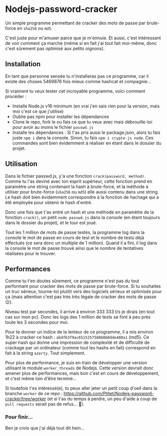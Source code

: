 # Nodejs-password-cracker
Un simple programme permettant de cracker des mots de passe par brute-force en ``sha256`` ou ``md5``.

C'est juste pour m'amuser parce que je m'ennuie. Et aussi, c'est intéressant de voir comment ça marche (même si en fait j'ai tout fait moi-même, donc c'est sûrement pas optimisé aux petits oignons).

## Installation
En tant que personne sensée tu n'installeras pas ce programme, car il existe des choses 5469876 fois mieux comme hashcat et compagnie...

Si vraiment tu veux tester cet incroyable programme, voici comment procéder :
- Installe Node.js v16 minimum (en vrai j'en sais rien pour la version, mais moi c'est ce que j'utilise)
- Oublie pas npm pour installer les dépendances
- Clone le repo, fork le ou fais ce que tu veux avec mais débrouille-toi pour avoir au moins le fichier ``passwd.js``
- Installe les dépendances : Si t'as pris aussi le package.json, alors tu fais juste ``npm i`` dans la console. Sinon, tu fais ``npm i crypto-js node``. Ces commandes sont bien évidemment à réaliser en étant dans le dossier du projet.

## Utilisation
Dans le fichier passwd.js, y'a une fonction ``crack(password, method)``. Comme tu l'as deviné avec ton esprit supérieur, cette fonction prend en paramètre une string contenant la hash à brute-force, et la méthode à utiliser pour brute-force (``sha256`` ou ``md5``) elle aussi contenu dans une string. Le hash doit bien évidemment correspondre à la fonction de hachage qui a été employée pour obtenir le hash d'entré.

Donc une fois que t'as entré un hash et une méthode en paramètre de la fonction ``crack()``, un petit ``node passwd.js`` dans la console (en étant toujours dans le dossier du projet), et le tour est joué.

Tout les 1 million de mots de passe testés, la programme log dans la console le mot de passe en cours de test et le nombre de tests déjà effectués (ce sera donc un multiple de 1 million). Quand il a fini, il log dans la console le mot de passe trouvé ainsi que le nombre de tentatives réalisées pour le trouver.

## Performances
Comme tu t'en doutes sûrement, ce programme n'est pas du tout performant pour cracker des mots de passe par brute-force. Si tu souhaites un truc sérieux, tourne-toi plutôt vers des logiciels sérieux et optimisés pour ça (mais attention c'est pas très très légale de cracker des mots de passe 😉).

Niveau test par secondes, il arrive à environ 333 333 t/s je dirais (en tout cas sur mon pc). Donc les logs des 1 million de tests se font à peu près toute les 3 secondes pour moi.

Pour te donner un indice de la lenteur de ce programme, il a mis environ 1h22 à cracker ce hash : ``ab4f63f9ac65152575886860dde480a1`` (md5). Ce super hash qui donne une impression de complexité et de difficulté de crackage par un ordinateur (comme tout les hashs en fait) correspond en fait à la string ``azerty``. Tout simplement.

Pour plus de performance, je suis en train de développer une version utilisant le module ``worker_threads`` de Nodejs. Cette version devrait donc amener plus de performances, mais bon c'est en cours de développement, et c'est même loin d'être terminé...

Si toutefois t'es intéressé(e), tu peux aller jeter un petit coup d'oeil dans la branche ``worker`` de ce repo : https://github.com/Ptitet/Nodejs-password-cracker/tree/worker (et si t'as du temps à perdre, un peu d'aide à coup de ``pull requests`` serait pas de refus... 👀).

### Pour finir...

Ben je crois que j'ai déjà tout dit hein...
